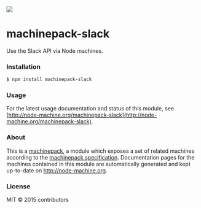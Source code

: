 ![](http://node-machine.org/images/machine-anthropomorph-for-white-bg.png)

# machinepack-slack

Use the Slack API via Node machines.

### Installation

```sh
$ npm install machinepack-slack
```

### Usage

For the latest usage documentation and status of this module, see [http://node-machine.org/machinepack-slack](http://node-machine.org/machinepack-slack).

### About

This is a [machinepack](http://node-machine.org/), a module which exposes a set of related machines according to the [machinepack specification](http://node-machine.org/spec/machinepack).
Documentation pages for the machines contained in this module are automatically generated and kept up-to-date on http://node-machine.org.

### License

MIT &copy; 2015 contributors


